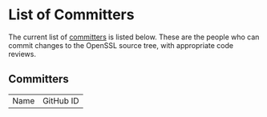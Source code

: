 List of Committers
==================

The current list of [committers](/policies/omc-bylaws.html#committers) is
listed below. These are the people who can commit changes to the OpenSSL
source tree, with appropriate code reviews.

Committers
----------

<table width="50%" summary="Committers">
<tr>
  <td wdith="50%">Name</td>
  <td wdith="50%">GitHub ID</td>
</tr>
<!--#include virtual="committers.inc" -->
</table>
